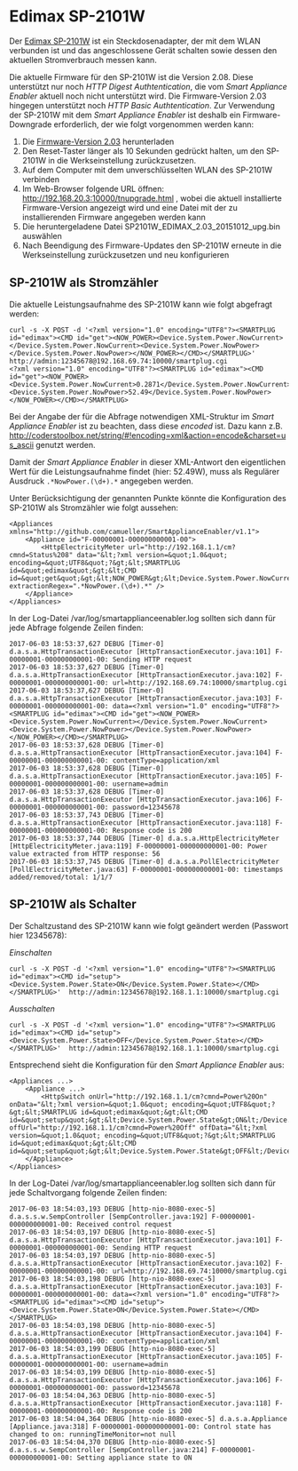 # Edimax SP-2101W

Der [Edimax SP-2101W](http://www.edimax-de.eu/edimax/merchandise/merchandise_detail/data/edimax/de/home_automation_smart_plug/sp-2101w) ist ein Steckdosenadapter, der mit dem WLAN verbunden ist und das angeschlossene Gerät schalten sowie dessen den aktuellen Stromverbrauch messen kann.

Die aktuelle Firmware für den SP-2101W ist die Version 2.08. Diese unterstützt nur noch _HTTP Digest Authtentication_, die vom *Smart Appliance Enabler* aktuell noch nicht unterstützt wird. Die Firmware-Version 2.03 hingegen unterstützt noch _HTTP Basic Authtentication_. Zur Verwendung der SP-2101W mit dem *Smart Appliance Enabler* ist deshalb ein Firmware-Downgrade erforderlich, der wie folgt vorgenommen werden kann:

1. Die [Firmware-Version 2.03](https://www.dropbox.com/s/zgqvl3ipryss34f/SP2101W_EDIMAX_2.03_20151012_upg.bin?dl=0) herunterladen
1. Den Reset-Taster länger als 10 Sekunden gedrückt halten, um den SP-2101W in die Werkseinstellung zurückzusetzen.
1. Auf dem Computer mit dem unverschlüsselten WLAN des SP-2101W verbinden
1. Im Web-Browser folgende URL öffnen: http://192.168.20.3:10000/tnupgrade.html , wobei die aktuell installierte Firmware-Version angezeigt wird und eine Datei mit der zu installierenden Firmware angegeben werden kann
1. Die heruntergeladene Datei SP2101W_EDIMAX_2.03_20151012_upg.bin auswählen
1. Nach Beendigung des Firmware-Updates den SP-2101W erneute in die Werkseinstellung zurückzusetzen und neu konfigurieren

## SP-2101W als Stromzähler
Die aktuelle Leistungsaufnahme des SP-2101W kann wie folgt abgefragt werden:
```
curl -s -X POST -d '<?xml version="1.0" encoding="UTF8"?><SMARTPLUG id="edimax"><CMD id="get"><NOW_POWER><Device.System.Power.NowCurrent></Device.System.Power.NowCurrent><Device.System.Power.NowPower></Device.System.Power.NowPower></NOW_POWER></CMD></SMARTPLUG>' http://admin:12345678@192.168.69.74:10000/smartplug.cgi
<?xml version="1.0" encoding="UTF8"?><SMARTPLUG id="edimax"><CMD id="get"><NOW_POWER><Device.System.Power.NowCurrent>0.2871</Device.System.Power.NowCurrent><Device.System.Power.NowPower>52.49</Device.System.Power.NowPower></NOW_POWER></CMD></SMARTPLUG>
```
Bei der Angabe der für die Abfrage notwendigen XML-Struktur im *Smart Appliance Enabler* ist zu beachten, dass diese _encoded_ ist. Dazu kann z.B. http://coderstoolbox.net/string/#!encoding=xml&action=encode&charset=us_ascii genutzt werden.

Damit der *Smart Appliance Enabler* in dieser XML-Antwort den eigentlichen Wert für die Leistungsaufnahme findet (hier: 52.49W), muss als Regulärer Ausdruck ```.*NowPower.(\d+).*``` angegeben werden.

Unter Berücksichtigung der genannten Punkte könnte die Konfiguration des SP-2101W als Stromzähler wie folgt aussehen:
```
<Appliances xmlns="http://github.com/camueller/SmartApplianceEnabler/v1.1">
    <Appliance id="F-00000001-000000000001-00">
        <HttpElectricityMeter url="http://192.168.1.1/cm?cmnd=Status%208" data="&lt;?xml version=&quot;1.0&quot; encoding=&quot;UTF8&quot;?&gt;&lt;SMARTPLUG id=&quot;edimax&quot;&gt;&lt;CMD id=&quot;get&quot;&gt;&lt;NOW_POWER&gt;&lt;Device.System.Power.NowCurrent&gt;&lt;/Device.System.Power.NowCurrent&gt;&lt;Device.System.Power.NowPower&gt;&lt;/Device.System.Power.NowPower&gt;&lt;/NOW_POWER&gt;&lt;/CMD&gt;&lt;/SMARTPLUG&gt;" extractionRegex=".*NowPower.(\d+).*" />
    </Appliance>
</Appliances>
```
In der Log-Datei /var/log/smartapplianceenabler.log sollten sich dann für jede Abfrage folgende Zeilen finden:
```
2017-06-03 18:53:37,627 DEBUG [Timer-0] d.a.s.a.HttpTransactionExecutor [HttpTransactionExecutor.java:101] F-00000001-000000000001-00: Sending HTTP request
2017-06-03 18:53:37,627 DEBUG [Timer-0] d.a.s.a.HttpTransactionExecutor [HttpTransactionExecutor.java:102] F-00000001-000000000001-00: url=http://192.168.69.74:10000/smartplug.cgi
2017-06-03 18:53:37,627 DEBUG [Timer-0] d.a.s.a.HttpTransactionExecutor [HttpTransactionExecutor.java:103] F-00000001-000000000001-00: data=<?xml version="1.0" encoding="UTF8"?><SMARTPLUG id="edimax"><CMD id="get"><NOW_POWER><Device.System.Power.NowCurrent></Device.System.Power.NowCurrent><Device.System.Power.NowPower></Device.System.Power.NowPower></NOW_POWER></CMD></SMARTPLUG>
2017-06-03 18:53:37,628 DEBUG [Timer-0] d.a.s.a.HttpTransactionExecutor [HttpTransactionExecutor.java:104] F-00000001-000000000001-00: contentType=application/xml
2017-06-03 18:53:37,628 DEBUG [Timer-0] d.a.s.a.HttpTransactionExecutor [HttpTransactionExecutor.java:105] F-00000001-000000000001-00: username=admin
2017-06-03 18:53:37,628 DEBUG [Timer-0] d.a.s.a.HttpTransactionExecutor [HttpTransactionExecutor.java:106] F-00000001-000000000001-00: password=12345678
2017-06-03 18:53:37,743 DEBUG [Timer-0] d.a.s.a.HttpTransactionExecutor [HttpTransactionExecutor.java:118] F-00000001-000000000001-00: Response code is 200
2017-06-03 18:53:37,744 DEBUG [Timer-0] d.a.s.a.HttpElectricityMeter [HttpElectricityMeter.java:119] F-00000001-000000000001-00: Power value extracted from HTTP response: 56
2017-06-03 18:53:37,745 DEBUG [Timer-0] d.a.s.a.PollElectricityMeter [PollElectricityMeter.java:63] F-00000001-000000000001-00: timestamps added/removed/total: 1/1/7
```

## SP-2101W als Schalter
Der Schaltzustand des SP-2101W kann wie folgt geändert werden (Passwort hier 12345678):

_Einschalten_
```
curl -s -X POST -d '<?xml version="1.0" encoding="UTF8"?><SMARTPLUG id="edimax"><CMD id="setup"><Device.System.Power.State>ON</Device.System.Power.State></CMD></SMARTPLUG>'  http://admin:12345678@192.168.1.1:10000/smartplug.cgi
```

_Ausschalten_
```
curl -s -X POST -d '<?xml version="1.0" encoding="UTF8"?><SMARTPLUG id="edimax"><CMD id="setup"><Device.System.Power.State>OFF</Device.System.Power.State></CMD></SMARTPLUG>'  http://admin:12345678@192.168.1.1:10000/smartplug.cgi
```

Entsprechend sieht die Konfiguration für den *Smart Appliance Enabler* aus:
```
<Appliances ...>
    <Appliance ...>
        <HttpSwitch onUrl="http://192.168.1.1/cm?cmnd=Power%20On" onData="&lt;?xml version=&quot;1.0&quot; encoding=&quot;UTF8&quot;?&gt;&lt;SMARTPLUG id=&quot;edimax&quot;&gt;&lt;CMD id=&quot;setup&quot;&gt;&lt;Device.System.Power.State&gt;ON&lt;/Device.System.Power.State&gt;&lt;/CMD&gt;&lt;/SMARTPLUG&gt;" offUrl="http://192.168.1.1/cm?cmnd=Power%20Off" offData="&lt;?xml version=&quot;1.0&quot; encoding=&quot;UTF8&quot;?&gt;&lt;SMARTPLUG id=&quot;edimax&quot;&gt;&lt;CMD id=&quot;setup&quot;&gt;&lt;Device.System.Power.State&gt;OFF&lt;/Device.System.Power.State&gt;&lt;/CMD&gt;&lt;/SMARTPLUG&gt;"/>
    </Appliance>
</Appliances>
```
In der Log-Datei /var/log/smartapplianceenabler.log sollten sich dann für jede Schaltvorgang folgende Zeilen finden:
```
2017-06-03 18:54:03,193 DEBUG [http-nio-8080-exec-5] d.a.s.s.w.SempController [SempController.java:192] F-00000001-000000000001-00: Received control request
2017-06-03 18:54:03,197 DEBUG [http-nio-8080-exec-5] d.a.s.a.HttpTransactionExecutor [HttpTransactionExecutor.java:101] F-00000001-000000000001-00: Sending HTTP request
2017-06-03 18:54:03,197 DEBUG [http-nio-8080-exec-5] d.a.s.a.HttpTransactionExecutor [HttpTransactionExecutor.java:102] F-00000001-000000000001-00: url=http://192.168.69.74:10000/smartplug.cgi
2017-06-03 18:54:03,198 DEBUG [http-nio-8080-exec-5] d.a.s.a.HttpTransactionExecutor [HttpTransactionExecutor.java:103] F-00000001-000000000001-00: data=<?xml version="1.0" encoding="UTF8"?><SMARTPLUG id="edimax"><CMD id="setup"><Device.System.Power.State>ON</Device.System.Power.State></CMD></SMARTPLUG>
2017-06-03 18:54:03,198 DEBUG [http-nio-8080-exec-5] d.a.s.a.HttpTransactionExecutor [HttpTransactionExecutor.java:104] F-00000001-000000000001-00: contentType=application/xml
2017-06-03 18:54:03,199 DEBUG [http-nio-8080-exec-5] d.a.s.a.HttpTransactionExecutor [HttpTransactionExecutor.java:105] F-00000001-000000000001-00: username=admin
2017-06-03 18:54:03,199 DEBUG [http-nio-8080-exec-5] d.a.s.a.HttpTransactionExecutor [HttpTransactionExecutor.java:106] F-00000001-000000000001-00: password=12345678
2017-06-03 18:54:04,363 DEBUG [http-nio-8080-exec-5] d.a.s.a.HttpTransactionExecutor [HttpTransactionExecutor.java:118] F-00000001-000000000001-00: Response code is 200
2017-06-03 18:54:04,364 DEBUG [http-nio-8080-exec-5] d.a.s.a.Appliance [Appliance.java:318] F-00000001-000000000001-00: Control state has changed to on: runningTimeMonitor=not null
2017-06-03 18:54:04,370 DEBUG [http-nio-8080-exec-5] d.a.s.s.w.SempController [SempController.java:214] F-00000001-000000000001-00: Setting appliance state to ON

```
